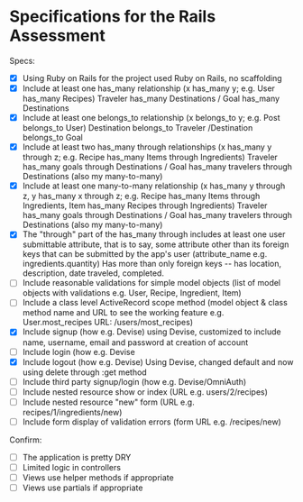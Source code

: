 # Specifications for the Rails Assessment

Specs:
- [x] Using Ruby on Rails for the project
    used Ruby on Rails, no scaffolding
- [x] Include at least one has_many relationship (x has_many y; e.g. User has_many Recipes) 
    Traveler has_many Destinations  / Goal has_many Destinations
- [x] Include at least one belongs_to relationship (x belongs_to y; e.g. Post belongs_to User)
    Destination belongs_to Traveler /Destination belongs_to Goal
- [x] Include at least two has_many through relationships (x has_many y through z; e.g. Recipe has_many Items through Ingredients)
    Traveler has_many goals through Destinations / Goal has_many travelers through Destinations (also my many-to-many)
- [x] Include at least one many-to-many relationship (x has_many y through z, y has_many x through z; e.g. Recipe has_many Items through Ingredients, Item has_many Recipes through Ingredients)
    Traveler has_many goals through Destinations / Goal has_many travelers through Destinations (also my many-to-many)
- [x] The "through" part of the has_many through includes at least one user submittable attribute, that is to say, some attribute other than its foreign keys that can be submitted by the app's user (attribute_name e.g. ingredients.quantity)
    Has more than only foreign keys --  has location, description, date traveled, completed.
- [ ] Include reasonable validations for simple model objects (list of model objects with validations e.g. User, Recipe, Ingredient, Item)
- [ ] Include a class level ActiveRecord scope method (model object & class method name and URL to see the working feature e.g. User.most_recipes URL: /users/most_recipes)
- [x] Include signup (how e.g. Devise)
    using Devise, customized to include name, username, email and password at creation of account
- [ ] Include login (how e.g. Devise
- [x] Include logout (how e.g. Devise)
    Using Devise, changed default and now using delete through :get method
- [ ] Include third party signup/login (how e.g. Devise/OmniAuth)
- [ ] Include nested resource show or index (URL e.g. users/2/recipes)
- [ ] Include nested resource "new" form (URL e.g. recipes/1/ingredients/new)
- [ ] Include form display of validation errors (form URL e.g. /recipes/new)

Confirm:
- [ ] The application is pretty DRY
- [ ] Limited logic in controllers
- [ ] Views use helper methods if appropriate
- [ ] Views use partials if appropriate
